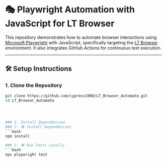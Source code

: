 # 🎭 Playwright Automation with JavaScript for LT Browser

This repository demonstrates how to automate browser interactions using [Microsoft Playwright](https://playwright.dev/) with JavaScript, specifically targeting the [LT Browser](https://www.lambdatest.com/lt-browser) environment. It also integrates GitHub Actions for continuous test execution.

---

## 🛠️ Setup Instructions

### 1. Clone the Repository

```bash
git clone https://github.com/cypress1980/LT_Browser_Automate.git
cd LT_Browser_Automate




### 1. Install Dependencies
### 2. 🛠️ Install Dependencies
```bash
npm install

### 2. 🛠️ Run Tests Locally
```bash
npx playwright test
